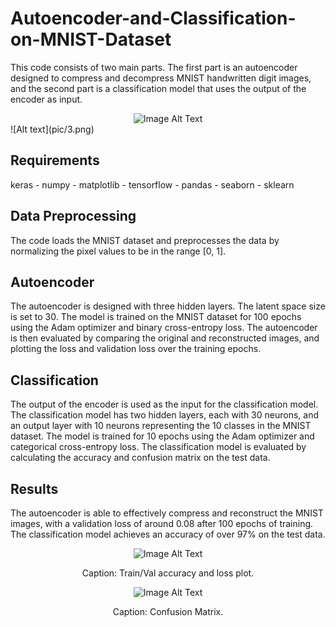 # Autoencoder-and-Classification-on-MNIST-Dataset


This code consists of two main parts. The first part is an autoencoder designed to compress and decompress MNIST handwritten digit images, and the second part is a classification model that uses the output of the encoder as input.

<div style="text-align:center">
    <img src="[path/to/your/1.png](https://github.com/K-Hooshanfar/Autoencoder-and-Classification-on-MNIST-Dataset/blob/main/pic/3.png)" alt="Image Alt Text">
</div>
![Alt text](pic/3.png)

## Requirements
keras -
numpy -
matplotlib -
tensorflow -
pandas -
seaborn -
sklearn


## Data Preprocessing
The code loads the MNIST dataset and preprocesses the data by normalizing the pixel values to be in the range [0, 1].

## Autoencoder
The autoencoder is designed with three hidden layers. The latent space size is set to 30. The model is trained on the MNIST dataset for 100 epochs using the Adam optimizer and binary cross-entropy loss. The autoencoder is then evaluated by comparing the original and reconstructed images, and plotting the loss and validation loss over the training epochs.



## Classification
The output of the encoder is used as the input for the classification model. The classification model has two hidden layers, each with 30 neurons, and an output layer with 10 neurons representing the 10 classes in the MNIST dataset. The model is trained for 10 epochs using the Adam optimizer and categorical cross-entropy loss. The classification model is evaluated by calculating the accuracy and confusion matrix on the test data.

## Results
The autoencoder is able to effectively compress and reconstruct the MNIST images, with a validation loss of around 0.08 after 100 epochs of training. The classification model achieves an accuracy of over 97% on the test data.


<div style="text-align:center">
    <img src="[path/to/your/photo.jpg](https://github.com/K-Hooshanfar/Autoencoder-and-Classification-on-MNIST-Dataset/blob/main/pic/2.png)" alt="Image Alt Text">
</div>
<p align="center">Caption: Train/Val accuracy and loss plot.</p>


<div style="text-align:center">
    <img src="[path/to/your/photo.jpg](https://github.com/K-Hooshanfar/Autoencoder-and-Classification-on-MNIST-Dataset/blob/main/pic/1.png)" alt="Image Alt Text">
</div>
<p align="center">Caption: Confusion Matrix.</p>





